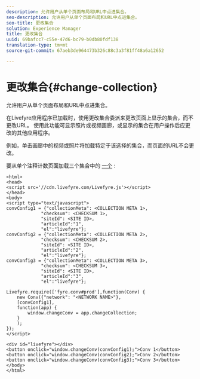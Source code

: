 ```yaml
---
description: 允许用户从单个页面布局和URL中点进集合。
seo-description: 允许用户从单个页面布局和URL中点进集合。
seo-title: 更改集合
solution: Experience Manager
title: 更改集合
uuid: 69bafcc7-c55e-47d6-bc79-b0db80fdf138
translation-type: tm+mt
source-git-commit: 67aeb3de964473b326c88c3a3f81ff48a6a12652

---
```



# 更改集合{#change-collection}

允许用户从单个页面布局和URL中点进集合。

在Livefyre应用程序已加载时，使用更改集合委派来更改页面上显示的集合，而不更改URL。 使用此功能可显示照片或视频画廊，或显示的集合在用户操作后应更改的其他应用程序。

例如，单击画廊中的视频或照片将加载特定于该选择的集合，而页面的URL不会更改。

要从单个注释计数页面加载三个集合中的 [一个](/help/implementation/c-advanced-topics/t-display-comment-count.md) :

```
<html> 
<head> 
<script src='//cdn.livefyre.com/Livefyre.js'></script> 
</head> 
<body> 
<script type="text/javascript"> 
convConfig1 = {"collectionMeta": <COLLECTION META 1>, 
             "checksum": <CHECKSUM 1>, 
             "siteId": <SITE ID>, 
             "articleId":"1", 
             "el":"livefyre"}; 
convConfig2 = {"collectionMeta": <COLLECTION META 2>, 
             "checksum": <CHECKSUM 2>, 
             "siteId": <SITE ID>, 
             "articleId":"2", 
             "el":"livefyre"}; 
convConfig3 = {"collectionMeta": <COLLECTION META 3>, 
             "checksum": <CHECKSUM 3>, 
             "siteId": <SITE ID>, 
             "articleId":"3", 
             "el":"livefyre"}; 
  
Livefyre.require(['fyre.conv#prod'],function(Conv) { 
    new Conv({"network": "<NETWORK NAME>"}, 
    [convConfig1], 
    function(app) {  
        window.changeConv = app.changeCollection; 
    } 
    ); 
}); 
</script> 
  
<div id="livefyre"></div> 
<button onclick="window.changeConv(convConfig1);">Conv 1</button> 
<button onclick="window.changeConv(convConfig2);">Conv 2</button> 
<button onclick="window.changeConv(convConfig3);">Conv 3</button> 
</body> 
</html>
```

